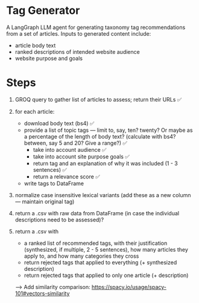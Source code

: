 # Tag Generator
A LangGraph LLM agent for generating taxonomy tag recommendations from a set of articles. Inputs to generated content include:

- article body text
- ranked descriptions of intended website audience
- website purpose and goals

# Steps
1. GROQ query to gather list of articles to assess; return their URLs ✅
2. for each article:
	- download body text (bs4) ✅
	- provide a list of topic tags — limit to, say, ten? twenty? Or maybe as a percentage of the length of body text? (calculate with bs4? between, say 5 and 20? Give a range?) ✅
		- take into account audience ✅
		- take into account site purpose goals  ✅
		- return tag and an explanation of why it was included (1 - 3 sentences) ✅
		- return a relevance score ✅
	- write tags to DataFrame
3. normalize case insensitive lexical variants (add these as a new column — maintain original tag)
4. return a .csv with raw data from DataFrame (in case the individual descriptions need to be assessed)?
5. return a .csv with
	- a ranked list of recommended tags, with their justification (synthesized, if multiple, 2 - 5 sentences), how many articles they apply to, and how many categories they cross
	- return rejected tags that applied to everything (+ synthesized description)
	- return rejected tags that applied to only one article (+ description)


	--> Add similarity comparison: https://spacy.io/usage/spacy-101#vectors-similarity
	